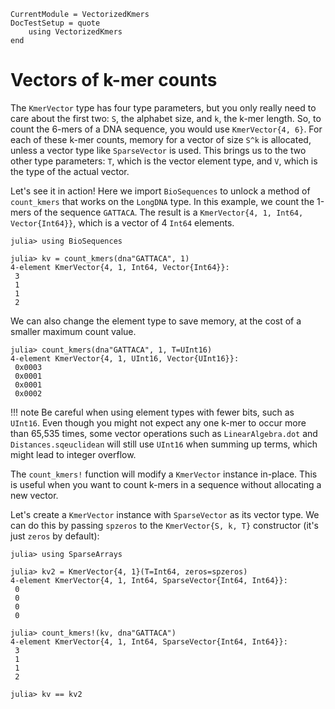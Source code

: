 ```@meta
CurrentModule = VectorizedKmers
DocTestSetup = quote
    using VectorizedKmers
end
```

# Vectors of k-mer counts

The `KmerVector` type has four type parameters, but you only really need to care about the first two: `S`, the alphabet size, and `k`, the k-mer length. So, to count the 6-mers of a DNA sequence, you would use `KmerVector{4, 6}`. For each of these k-mer counts, memory for a vector of size `S^k` is allocated, unless a vector type like `SparseVector` is used. This brings us to the two other type parameters: `T`, which is the vector element type, and `V`, which is the type of the actual vector.

Let's see it in action! Here we import `BioSequences` to unlock a method of `count_kmers` that works on the `LongDNA` type. In this example, we count the 1-mers of the sequence `GATTACA`. The result is a `KmerVector{4, 1, Int64, Vector{Int64}}`, which is a vector of 4 `Int64` elements.

```jldoctest
julia> using BioSequences

julia> kv = count_kmers(dna"GATTACA", 1)
4-element KmerVector{4, 1, Int64, Vector{Int64}}:
 3
 1
 1
 2
```

We can also change the element type to save memory, at the cost of a smaller maximum count value.

```jldoctest
julia> count_kmers(dna"GATTACA", 1, T=UInt16)
4-element KmerVector{4, 1, UInt16, Vector{UInt16}}:
 0x0003
 0x0001
 0x0001
 0x0002
```

!!! note
    Be careful when using element types with fewer bits, such as `UInt16`. Even though you might not expect any one k-mer to occur more than 65,535 times, some vector operations such as `LinearAlgebra.dot` and `Distances.sqeuclidean` will still use `UInt16` when summing up terms, which might lead to integer overflow.

The `count_kmers!` function will modify a `KmerVector` instance in-place. This is useful when you want to count k-mers in a sequence without allocating a new vector.

Let's create a `KmerVector` instance with `SparseVector` as its vector type. We can do this by passing `spzeros` to the `KmerVector{S, k, T}` constructor (it's just `zeros` by default):

```jldoctest
julia> using SparseArrays

julia> kv2 = KmerVector{4, 1}(T=Int64, zeros=spzeros)
4-element KmerVector{4, 1, Int64, SparseVector{Int64, Int64}}:
 0
 0
 0
 0

julia> count_kmers!(kv, dna"GATTACA")
4-element KmerVector{4, 1, Int64, SparseVector{Int64, Int64}}:
 3
 1
 1
 2

julia> kv == kv2
```